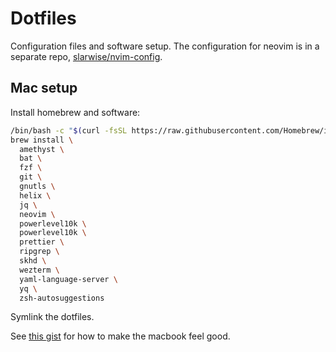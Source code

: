 # Dotfiles

Configuration files and software setup. The configuration for neovim is in a
separate repo, [slarwise/nvim-config](https://github.com/slarwise/nvim-config).

## Mac setup

Install homebrew and software:

```sh
/bin/bash -c "$(curl -fsSL https://raw.githubusercontent.com/Homebrew/install/HEAD/install.sh)"
brew install \
  amethyst \
  bat \
  fzf \
  git \
  gnutls \
  helix \
  jq \
  neovim \
  powerlevel10k \
  powerlevel10k \
  prettier \
  ripgrep \
  skhd \
  wezterm \
  yaml-language-server \
  yq \
  zsh-autosuggestions
```

Symlink the dotfiles.

See
[this gist](https://gist.github.com/slarwise/d42e1d336c5d65ff5cb13851ea9048b7)
for how to make the macbook feel good.
